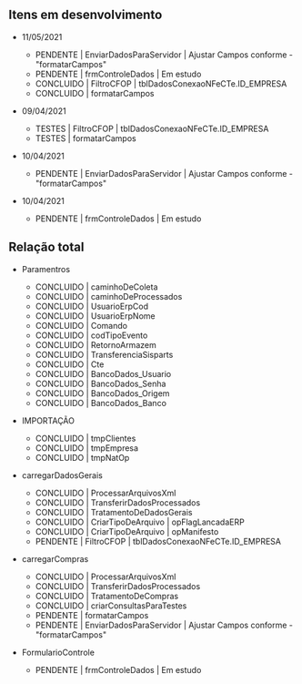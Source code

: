 
## Itens em desenvolvimento

* 11/05/2021
	* PENDENTE  | EnviarDadosParaServidor | Ajustar Campos conforme - "formatarCampos"
	* PENDENTE  | frmControleDados | Em estudo
	* CONCLUIDO | FiltroCFOP | tblDadosConexaoNFeCTe.ID_EMPRESA
	* CONCLUIDO | formatarCampos

* 09/04/2021
	* TESTES  | FiltroCFOP | tblDadosConexaoNFeCTe.ID_EMPRESA
	* TESTES  | formatarCampos

* 10/04/2021
	* PENDENTE  | EnviarDadosParaServidor | Ajustar Campos conforme - "formatarCampos"

* 10/04/2021
	* PENDENTE  | frmControleDados | Em estudo


## Relação total

* Paramentros
	* CONCLUIDO | caminhoDeColeta
	* CONCLUIDO | caminhoDeProcessados
	* CONCLUIDO | UsuarioErpCod
	* CONCLUIDO | UsuarioErpNome
	* CONCLUIDO | Comando
	* CONCLUIDO | codTipoEvento
	* CONCLUIDO | RetornoArmazem
	* CONCLUIDO | TransferenciaSisparts
	* CONCLUIDO | Cte
	* CONCLUIDO | BancoDados_Usuario
	* CONCLUIDO | BancoDados_Senha
	* CONCLUIDO | BancoDados_Origem
	* CONCLUIDO | BancoDados_Banco

* IMPORTAÇÃO
	* CONCLUIDO | tmpClientes
	* CONCLUIDO | tmpEmpresa
	* CONCLUIDO | tmpNatOp

* carregarDadosGerais
	* CONCLUIDO | ProcessarArquivosXml
	* CONCLUIDO | TransferirDadosProcessados
	* CONCLUIDO | TratamentoDeDadosGerais
	* CONCLUIDO | CriarTipoDeArquivo | opFlagLancadaERP
	* CONCLUIDO | CriarTipoDeArquivo | opManifesto
	* PENDENTE  | FiltroCFOP | tblDadosConexaoNFeCTe.ID_EMPRESA

* carregarCompras
	* CONCLUIDO | ProcessarArquivosXml
	* CONCLUIDO | TransferirDadosProcessados
	* CONCLUIDO | TratamentoDeCompras
	* CONCLUIDO | criarConsultasParaTestes
	* PENDENTE  | formatarCampos
	* PENDENTE  | EnviarDadosParaServidor | Ajustar Campos conforme - "formatarCampos"

* FormularioControle
	* PENDENTE  | frmControleDados | Em estudo